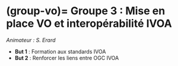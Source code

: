 (group-vo)=
Groupe 3 : Mise en place VO et interopérabilité IVOA
====================================================
_Animateur : S. Erard_

* __But 1__ : Formation aux standards IVOA
* __But 2__ : Renforcer les liens entre OGC IVOA
